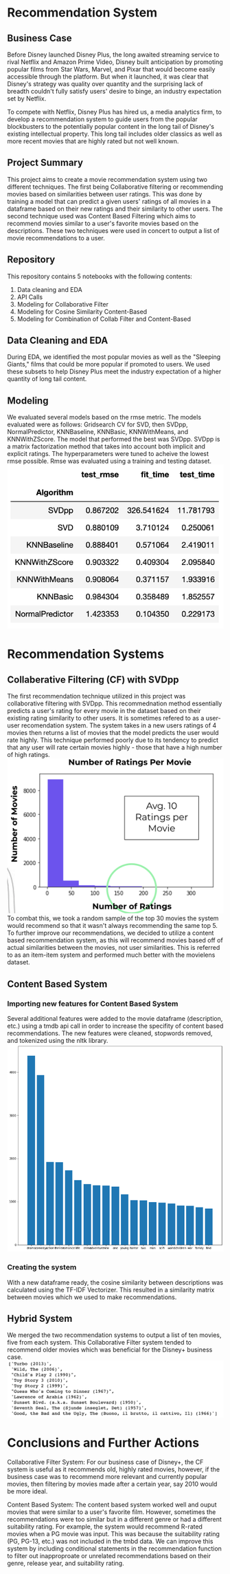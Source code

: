 # Recommendation System

## Business Case

Before Disney launched Disney Plus, the long awaited streaming service to rival Netflix and Amazon Prime Video, Disney built anticipation by promoting popular films from Star Wars, Marvel, and Pixar that would become easily accessible through the platform. But when it launched, it was clear that Disney's strategy was quality over quantity and the surprising lack of breadth couldn't fully satisfy users' desire to binge, an industry expectation set by Netflix.

To compete with Netflix, Disney Plus has hired us, a media analytics firm, to develop a recommendation system to guide users from the popular blockbusters to the potentially popular content in the long tail of Disney's existing intellectual property. This long tail includes older classics as well as more recent movies that are highly rated but not well known.

## Project Summary

This project aims to create a movie recommendation system using two different techniques. The first being Collaborative filtering or recommending movies based on similarities between user ratings. This was done by training a model that can predict a given users' ratings of all movies in a dataframe based on their new ratings and their similarity to other users. The second technique used was Content Based Filtering which aims to recommend movies similar to a user's favorite movies based on the descriptions. These two techniques were used in concert to output a list of movie recommendations to a user.

## Repository

This repository contains 5 notebooks with the following contents:
1. Data cleaning and EDA
2. API Calls
3. Modeling for Collaborative Filter
4. Modeling for Cosine Similarity Content-Based
5. Modeling for Combination of Collab Filter and Content-Based

## Data Cleaning and EDA

During EDA, we identified the most popular movies as well as the "Sleeping Giants," films that could be more popular if promoted to users. We used these subsets to help Disney Plus meet the industry expectation of a higher quantity of long tail content.
 
## Modeling

We evaluated several models based on the rmse metric. The models evaluated were as follows: Gridsearch CV for SVD, then SVDpp, NormalPredictor, KNNBaseline, KNNBasic, KNNWithMeans, and KNNWithZScore. The model that performed the best was SVDpp. SVDpp is a matrix factorization method that takes into account both implicit and explicit ratings. The hyperparameters were tuned to acheive the lowest rmse possible. Rmse was evaluated using a training and testing dataset.
![model_rmse](https://github.com/bpbull/recommendation_system/blob/brendan-wip/images/model%20rmse.png)

# Recommendation Systems

## Collaberative Filtering (CF) with SVDpp

The first recommendation technique utilized in this project was collaborative filtering with SVDpp. This recommednation method essentially predicts a user's rating for every movie in the dataset based on their existing rating similarity to other users. It is sometimes refered to as a user-user recomendation system. The system takes in a new users ratings of 4 movies then returns a list of movies that the model predicts the user would rate highly. This technique performed poorly due to its tendency to predict that any user will rate certain movies highly - those that have a high number of high ratings. 
![ratings:movie](https://github.com/bpbull/recommendation_system/blob/brendan-wip/images/ratings:movie.png)
To combat this, we took a random sample of the top 30 movies the system would recommend so that it wasn't always recommending the same top 5. To further improve our recommendations, we decided to utilize a content based recommendation system, as this will recommend movies based off of actual similarities between the movies, not user similarities. This is referred to as an item-item system and performed much better with the movielens dataset.


## Content Based System

### Importing new features for Content Based System

Several additional features were added to the movie dataframe (description, etc.) using a tmdb api call in order to increase the specifity of content based recommendations. The new features were cleaned, stopwords removed, and tokenized using the nltk library.
![most_commonwords](https://github.com/bpbull/recommendation_system/blob/brendan-wip/images/most_commonwords.png)

### Creating the system

With a new dataframe ready, the cosine similarity between descriptions was calculated using the TF-IDF Vectorizer. This resulted in a similarity matrix between movies which we used to make recommendations.

## Hybrid System

We merged the two recommendation systems to output a list of ten movies, five from each system. This Collaborative Filter system tended to recommend older movies which was beneficial for the Disney+ business case.
![Screen Shot 2020-05-08 at 9.21.15 AM](https://github.com/bpbull/recommendation_system/blob/brendan-wip/images/Screen%20Shot%202020-05-08%20at%209.21.15%20AM.png)


# Conclusions and Further Actions

Collaborative Filter System: For our business case of Disney+, the CF system is useful as it recommends old, highly rated movies, however, if the business case was to recommend more relevant and currently popular movies, then filtering by movies made after a certain year, say 2010 would be more ideal. 

Content Based System: The content based system worked well and ouput movies that were similar to a user's favorite film.  However, sometimes the recommendations were too similar but in a different genre or had a different suitability rating. For example, the system would recommend R-rated movies when a PG movie was input. This was because the suitability rating (PG, PG-13, etc.) was not included in the tmbd data. We can improve this system by including conditional statements in the recommendation function to filter out inapproproate or unrelated recommendations based on their genre, release year, and suitability rating.

